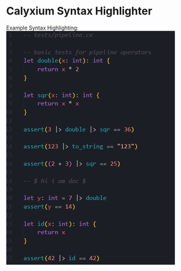 # Calyxium Syntax Highlighter

Example Syntax Highlighting:
![example-highlighting](https://raw.githubusercontent.com/calyxium-lang/calyxium-syntax/refs/heads/master/imgs/calyxiym-syntax-example.png)